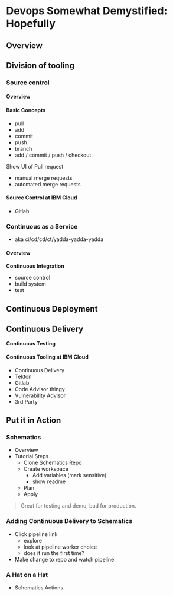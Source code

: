 # Devops Somewhat Demystified: Hopefully

## Overview 
## Division of tooling 
### Source control 
#### Overview
#### Basic Concepts
 - pull
 - add
 - commit 
 - push
 - branch
  - add / commit / push / checkout

Show UI of Pull request 
 - manual merge requests 
 - automated merge requests

#### Source Control at IBM Cloud 
 - Gitlab 
### Continuous as a Service
 - aka ci/cd/cd/ct/yadda-yadda-yadda

#### Overview
**Continuous Integration**
 - source control 
 - build system
 - test

**Continuous Deployment**
 - 

**Continuous Delivery**
 - 

**Continuous Testing**

#### Continuous Tooling at IBM Cloud
 - Continuous Delivery
 - Tekton
 - Gitlab
 - Code Advisor thingy
 - Vulnerability Advisor 
 - 3rd Party

## Put it in Action
### Schematics 
 - Overview 
 - Tutorial Steps
    - Clone Schematics Repo 
    - Create workspace 
        - Add variables (mark sensitive)
        - show readme 
    - Plan 
    - Apply 

 > Great for testing and demo, bad for production. 

### Adding Continuous Delivery to Schematics
 - Click pipeline link
    - explore
    - look at pipeline worker choice
    - does it run the first time? 
 - Make change to repo and watch pipeline 

### A Hat on a Hat
 - Schematics Actions 
 
